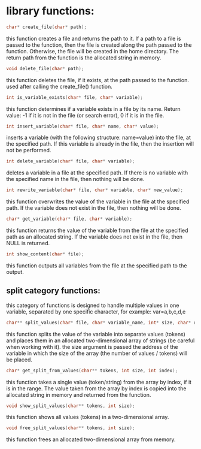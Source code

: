 # library functions:

```c
char* create_file(char* path);
```
this function creates a file and returns the path to it. If a path to a file is passed to the function, then the file is created along the path passed to the function. Otherwise, the file will be created in the home directory. The return path from the function is the allocated string in memory.

```c
void delete_file(char* path);
```
this function deletes the file, if it exists, at the path passed to the function. used after calling the create_file() function.

```c
int is_variable_exists(char* file, char* variable);
```
this function determines if a variable exists in a file by its name. Return value: -1 if it is not in the file (or search error), 0 if it is in the file.

```c
int insert_variable(char* file, char* name, char* value);
```
inserts a variable (with the following structure: name=value) into the file, at the specified path. If this variable is already in the file, then the insertion will not be performed.

```c
int delete_variable(char* file, char* variable);
```
deletes a variable in a file at the specified path. If there is no variable with the specified name in the file, then nothing will be done.

```c
int rewrite_variable(char* file, char* variable, char* new_value);
```
this function overwrites the value of the variable in the file at the specified path. If the variable does not exist in the file, then nothing will be done.

```c
char* get_variable(char* file, char* variable);
```
this function returns the value of the variable from the file at the specified path as an allocated string. If the variable does not exist in the file, then NULL is returned.

```c
int show_content(char* file);
```
this function outputs all variables from the file at the specified path to the output.

## split category functions:
this category of functions is designed to handle multiple values in one variable, separated by one specific character, for example: var=a,b,c,d,e

```c
char** split_values(char* file, char* variable_name, int* size, char* delim);
```
this function splits the value of the variable into separate values (tokens) and places them in an allocated two-dimensional array of strings (be careful when working with it). the size argument is passed the address of the variable in which the size of the array (the number of values / tokens) will be placed.

```c
char* get_split_from_values(char** tokens, int size, int index);
```
this function takes a single value (token/string) from the array by index, if it is in the range. The value taken from the array by index is copied into the allocated string in memory and returned from the function.

```c
void show_split_values(char** tokens, int size);
```
this function shows all values (tokens) in a two-dimensional array.

```c
void free_split_values(char** tokens, int size);
```
this function frees an allocated two-dimensional array from memory.

